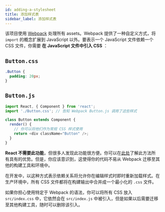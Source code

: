 ```yaml
---
id: adding-a-stylesheet
title: 添加样式表
sidebar_label: 添加样式表
---
```


该项目使用 [Webpack](https://webpack.js.org/) 处理所有 assets。Webpack 提供了一种自定义方式，将 `import` 的概念扩展到 JavaScript 以外。要表示一个 JavaScript 文件依赖一个 CSS 文件，你需要 **在 JavaScript 文件中引入 CSS** ：

## `Button.css`

```css
.Button {
  padding: 20px;
}
```

## `Button.js`

```js
import React, { Component } from 'react';
import './Button.css'; // 告知 Webpack Button.js 调用了这些样式

class Button extends Component {
  render() {
    // 你可以将他们作为常规 CSS 样式使用
    return <div className="Button" />;
  }
}
```

**React 不需要此功能**，但很多人发现此功能很方便。你可以在[此处](https://medium.com/seek-blog/block-element-modifying-your-javascript-components-d7f99fcab52b)了解此方法所有具有的优势。但是，你应该意识到，这使得你的代码不易从 Webpack 迁移至其他的构建工具和环境中。

在开发中，以这种方式表示依赖关系将允许你在编辑样式时即时重新加载样式。在生产环境中，所有 CSS 文件都将在构建输出中合并成一个最小化的 `.css` 文件。

如果你担心使用特定于 Webpack 的语法，你可以将所有 CSS 放入 `src/index.css` 中，它依然会在 `src/index.js` 中被引入，但是如果以后需要迁移至其他构建工具，随时可以删除该引入。
